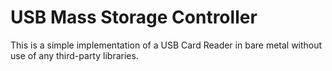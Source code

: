 # USB Mass Storage Controller

This is a simple implementation of a USB Card Reader in bare metal without use of any third-party libraries.
